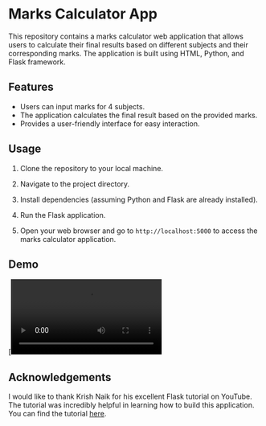 # Marks Calculator App

This repository contains a marks calculator web application that allows users to calculate their final results based on different subjects and their corresponding marks. The application is built using HTML, Python, and Flask framework.

## Features

- Users can input marks for 4 subjects.
- The application calculates the final result based on the provided marks.
- Provides a user-friendly interface for easy interaction.

## Usage

1. Clone the repository to your local machine.

2. Navigate to the project directory.

3. Install dependencies (assuming Python and Flask are already installed).

4. Run the Flask application.

5. Open your web browser and go to `http://localhost:5000` to access the marks calculator application.


## Demo

[![Watch the demo](https://github.com/srujithadevineni11/Flask/blob/main/Basic_marks_calculator/Screen%20Recording%202024-04-07%20at%203.49.25%20PM.mov)

## Acknowledgements

I would like to thank Krish Naik for his excellent Flask tutorial on YouTube. The tutorial was incredibly helpful in learning how to build this application. You can find the tutorial [here](https://www.youtube.com/@krishnaik06).


